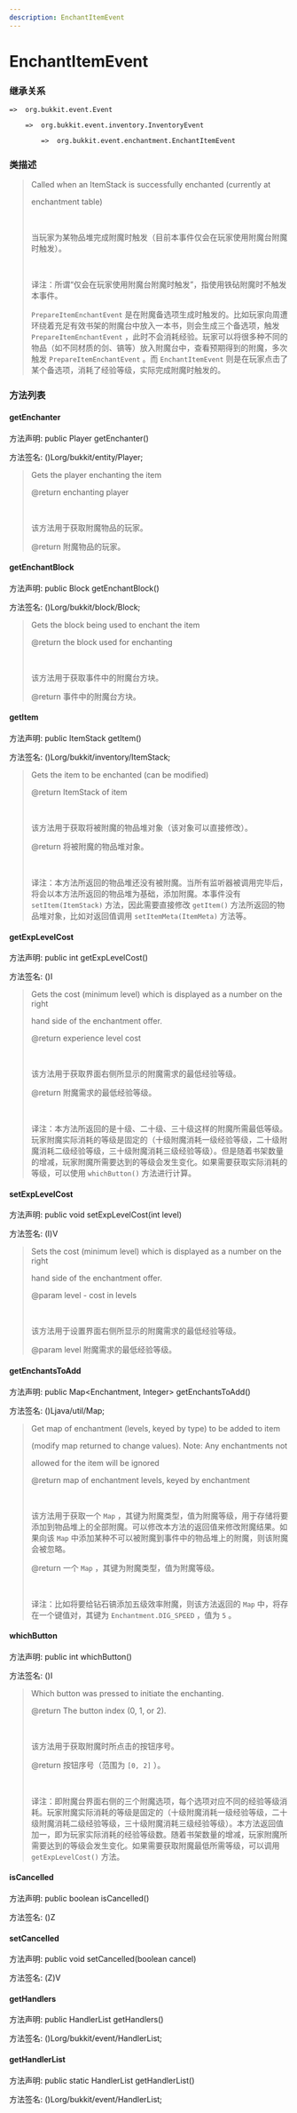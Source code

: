 ```yaml
---
description: EnchantItemEvent
---
```


# EnchantItemEvent

### 继承关系

    =>  org.bukkit.event.Event

        =>  org.bukkit.event.inventory.InventoryEvent

            =>  org.bukkit.event.enchantment.EnchantItemEvent

### 类描述

> Called when an ItemStack is successfully enchanted (currently at
> 
> enchantment table)
> 
> <br>
> 
> 当玩家为某物品堆完成附魔时触发（目前本事件仅会在玩家使用附魔台附魔时触发）。
> 
> <br>
> 
> 译注：所谓“仅会在玩家使用附魔台附魔时触发”，指使用铁砧附魔时不触发本事件。
> 
> `PrepareItemEnchantEvent` 是在附魔备选项生成时触发的。比如玩家向周遭环绕着充足有效书架的附魔台中放入一本书，则会生成三个备选项，触发 `PrepareItemEnchantEvent` ，此时不会消耗经验。玩家可以将很多种不同的物品（如不同材质的剑、镐等）放入附魔台中，查看预期得到的附魔，多次触发 `PrepareItemEnchantEvent` 。而 `EnchantItemEvent` 则是在玩家点击了某个备选项，消耗了经验等级，实际完成附魔时触发的。

### 方法列表

#### getEnchanter

方法声明: public Player getEnchanter()

方法签名: ()Lorg/bukkit/entity/Player;

> Gets the player enchanting the item
> 
> @return enchanting player
> 
> <br>
> 
> 该方法用于获取附魔物品的玩家。
> 
> @return 附魔物品的玩家。

#### getEnchantBlock

方法声明: public Block getEnchantBlock()

方法签名: ()Lorg/bukkit/block/Block;

> Gets the block being used to enchant the item
> 
> @return the block used for enchanting
> 
> <br>
> 
> 该方法用于获取事件中的附魔台方块。
> 
> @return 事件中的附魔台方块。

#### getItem

方法声明: public ItemStack getItem()

方法签名: ()Lorg/bukkit/inventory/ItemStack;

> Gets the item to be enchanted (can be modified)
> 
> @return ItemStack of item
> 
> <br>
> 
> 该方法用于获取将被附魔的物品堆对象（该对象可以直接修改）。
> 
> @return 将被附魔的物品堆对象。
> 
> <br>
> 
> 译注：本方法所返回的物品堆还没有被附魔。当所有监听器被调用完毕后，将会以本方法所返回的物品堆为基础，添加附魔。本事件没有 `setItem(ItemStack)` 方法，因此需要直接修改 `getItem()` 方法所返回的物品堆对象，比如对返回值调用 `setItemMeta(ItemMeta)` 方法等。

#### getExpLevelCost

方法声明: public int getExpLevelCost()

方法签名: ()I

> Gets the cost (minimum level) which is displayed as a number on the right
> 
> hand side of the enchantment offer.
> 
> @return experience level cost
> 
> <br>
> 
> 该方法用于获取界面右侧所显示的附魔需求的最低经验等级。
> 
> @return 附魔需求的最低经验等级。
> 
> <br>
> 
> 译注：本方法所返回的是十级、二十级、三十级这样的附魔所需最低等级。玩家附魔实际消耗的等级是固定的（十级附魔消耗一级经验等级，二十级附魔消耗二级经验等级，三十级附魔消耗三级经验等级）。但是随着书架数量的增减，玩家附魔所需要达到的等级会发生变化。如果需要获取实际消耗的等级，可以使用 `whichButton()` 方法进行计算。

#### setExpLevelCost

方法声明: public void setExpLevelCost(int level)

方法签名: (I)V

> Sets the cost (minimum level) which is displayed as a number on the right
> 
> hand side of the enchantment offer.
> 
> @param level - cost in levels
> 
> <br>
> 
> 该方法用于设置界面右侧所显示的附魔需求的最低经验等级。
> 
> @param level 附魔需求的最低经验等级。

#### getEnchantsToAdd

方法声明: public Map<Enchantment, Integer> getEnchantsToAdd()

方法签名: ()Ljava/util/Map;

> Get map of enchantment (levels, keyed by type) to be added to item
> 
> (modify map returned to change values). Note: Any enchantments not
> 
> allowed for the item will be ignored
> 
> @return map of enchantment levels, keyed by enchantment
> 
> <br>
> 
> 该方法用于获取一个 `Map` ，其键为附魔类型，值为附魔等级，用于存储将要添加到物品堆上的全部附魔。可以修改本方法的返回值来修改附魔结果。如果向该 `Map` 中添加某种不可以被附魔到事件中的物品堆上的附魔，则该附魔会被忽略。
> 
> @return 一个 `Map` ，其键为附魔类型，值为附魔等级。
> 
> <br>
> 
> 译注：比如将要给钻石镐添加五级效率附魔，则该方法返回的 `Map` 中，将存在一个键值对，其键为 `Enchantment.DIG_SPEED` ，值为 `5` 。

#### whichButton

方法声明: public int whichButton()

方法签名: ()I

> Which button was pressed to initiate the enchanting.
> 
> @return The button index (0, 1, or 2).
> 
> <br>
> 
> 该方法用于获取附魔时所点击的按钮序号。
> 
> @return 按钮序号（范围为 `[0, 2]` ）。
> 
> <br>
> 
> 译注：即附魔台界面右侧的三个附魔选项，每个选项对应不同的经验等级消耗。玩家附魔实际消耗的等级是固定的（十级附魔消耗一级经验等级，二十级附魔消耗二级经验等级，三十级附魔消耗三级经验等级）。本方法返回值加一，即为玩家实际消耗的经验等级数。随着书架数量的增减，玩家附魔所需要达到的等级会发生变化。如果需要获取附魔最低所需等级，可以调用 `getExpLevelCost()` 方法。

#### isCancelled

方法声明: public boolean isCancelled()

方法签名: ()Z

#### setCancelled

方法声明: public void setCancelled(boolean cancel)

方法签名: (Z)V

#### getHandlers

方法声明: public HandlerList getHandlers()

方法签名: ()Lorg/bukkit/event/HandlerList;

#### getHandlerList

方法声明: public static HandlerList getHandlerList()

方法签名: ()Lorg/bukkit/event/HandlerList;